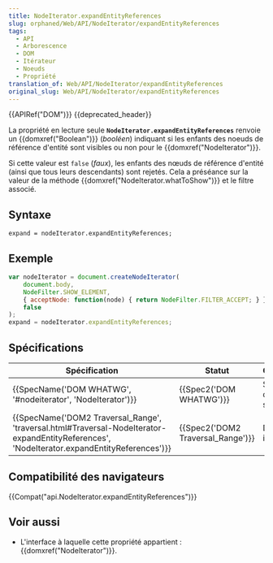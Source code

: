 ```yaml
---
title: NodeIterator.expandEntityReferences
slug: orphaned/Web/API/NodeIterator/expandEntityReferences
tags:
  - API
  - Arborescence
  - DOM
  - Itérateur
  - Noeuds
  - Propriété
translation_of: Web/API/NodeIterator/expandEntityReferences
original_slug: Web/API/NodeIterator/expandEntityReferences
---
```

{{APIRef("DOM")}} {{deprecated_header}}

La propriété en lecture seule **`NodeIterator.expandEntityReferences`** renvoie un {{domxref("Boolean")}} (_booléen_) indiquant si les enfants des noeuds de référence d'entité sont visibles ou non pour le {{domxref("NodeIterator")}}.

Si cette valeur est `false` (_faux_), les enfants des nœuds de référence d'entité (ainsi que tous leurs descendants) sont rejetés. Cela a préséance sur la valeur de la méthode  {{domxref("NodeIterator.whatToShow")}} et le filtre associé.

## Syntaxe

    expand = nodeIterator.expandEntityReferences;

## Exemple

```js
var nodeIterator = document.createNodeIterator(
    document.body,
    NodeFilter.SHOW_ELEMENT,
    { acceptNode: function(node) { return NodeFilter.FILTER_ACCEPT; } },
    false
);
expand = nodeIterator.expandEntityReferences;
```

## Spécifications

| Spécification                                                                                                                                                                            | Statut                                       | Commentaire                     |
| ---------------------------------------------------------------------------------------------------------------------------------------------------------------------------------------- | -------------------------------------------- | ------------------------------- |
| {{SpecName('DOM WHATWG', '#nodeiterator', 'NodeIterator')}}                                                                                                         | {{Spec2('DOM WHATWG')}}             | Suppression de la spécification |
| {{SpecName('DOM2 Traversal_Range', 'traversal.html#Traversal-NodeIterator-expandEntityReferences', 'NodeIterator.expandEntityReferences')}} | {{Spec2('DOM2 Traversal_Range')}} | Définition initiale.            |

## Compatibilité des navigateurs

{{Compat("api.NodeIterator.expandEntityReferences")}}

## Voir aussi

- L'interface à laquelle cette propriété appartient : {{domxref("NodeIterator")}}.
